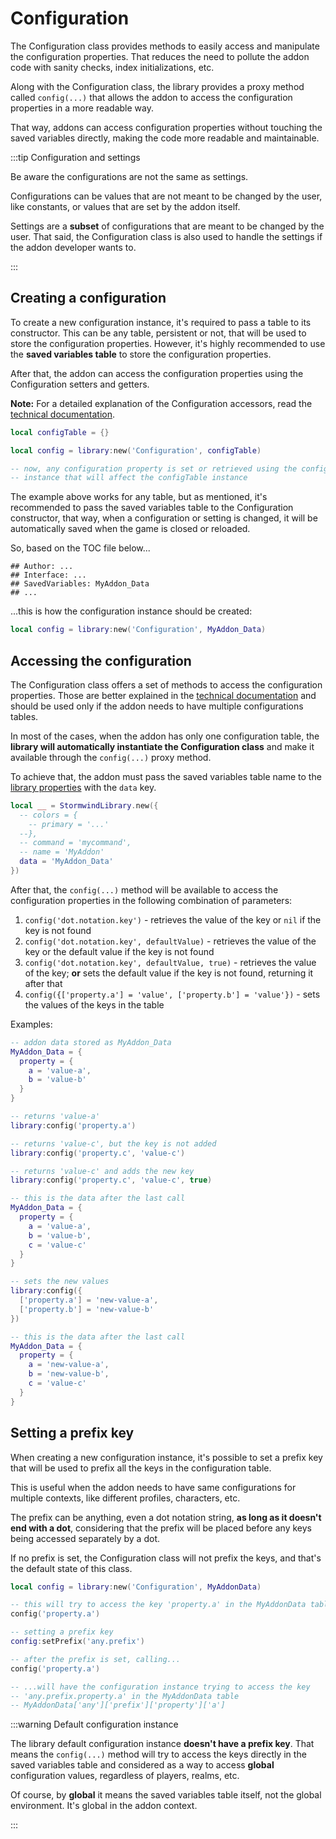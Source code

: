 # Configuration

The Configuration class provides methods to easily access and manipulate the 
configuration properties. That reduces the need to pollute the addon code 
with sanity checks, index initializations, etc.

Along with the Configuration class, the library provides a proxy method called
`config(...)` that allows the addon to access the configuration properties in 
a more readable way.

That way, addons can access configuration properties without touching the
saved variables directly, making the code more readable and maintainable.

:::tip Configuration and settings

Be aware the configurations are not the same as settings.

Configurations can be values that are not meant to be changed by the user,
like constants, or values that are set by the addon itself.

Settings are a **subset** of configurations that are meant to be changed by 
the user. That said, the Configuration class is also used to handle the 
settings if the addon developer wants to.

:::

## Creating a configuration

To create a new configuration instance, it's required to pass a table to its
constructor. This can be any table, persistent or not, that will be used to
store the configuration properties. However, it's highly recommended to use
the **saved variables table** to store the configuration properties.

After that, the addon can access the configuration properties using the 
Configuration setters and getters.

**Note:** For a detailed explanation of the Configuration accessors, read the
[technical documentation](../../library-structure/luadocs#generated-docs).

```lua
local configTable = {}

local config = library:new('Configuration', configTable)

-- now, any configuration property is set or retrieved using the config
-- instance that will affect the configTable instance
```

The example above works for any table, but as mentioned, it's recommended to
pass the saved variables table to the Configuration constructor, that way, 
when a configuration or setting is changed, it will be automatically saved
when the game is closed or reloaded.

So, based on the TOC file below...

```toc
## Author: ...
## Interface: ...
## SavedVariables: MyAddon_Data
## ...
```

...this is how the configuration instance should be created:

```lua
local config = library:new('Configuration', MyAddon_Data)
```

## Accessing the configuration

The Configuration class offers a set of methods to access the configuration
properties. Those are better explained in the [technical documentation](../../library-structure/luadocs#generated-docs)
and should be used only if the addon needs to have multiple configurations
tables.

In most of the cases, when the addon has only one configuration table, the
**library will automatically instantiate the Configuration class** and make it
available through the `config(...)` proxy method.

To achieve that, the addon must pass the saved variables table name to the
[library properties](../../resources/core/addon-properties.md) with the `data`
key.

```lua
local __ = StormwindLibrary.new({
  -- colors = {
    -- primary = '...'
  --},
  -- command = 'mycommand',
  -- name = 'MyAddon'
  data = 'MyAddon_Data'
})
```

After that, the `config(...)` method will be available to access the
configuration properties in the following combination of parameters:

1. `config('dot.notation.key')` - retrieves the value of the key or `nil` if
the key is not found
1. `config('dot.notation.key', defaultValue)` - retrieves the value of the key
or the default value if the key is not found
1. `config('dot.notation.key', defaultValue, true)` - retrieves the value of 
the key; **or** sets the default value if the key is not found, returning it
after that
1. `config({['property.a'] = 'value', ['property.b'] = 'value'})` - sets the
values of the keys in the table

Examples:

```lua
-- addon data stored as MyAddon_Data
MyAddon_Data = {
  property = {
    a = 'value-a',
    b = 'value-b'
  }
}

-- returns 'value-a'
library:config('property.a')

-- returns 'value-c', but the key is not added
library:config('property.c', 'value-c')

-- returns 'value-c' and adds the new key
library:config('property.c', 'value-c', true)

-- this is the data after the last call
MyAddon_Data = {
  property = {
    a = 'value-a',
    b = 'value-b',
    c = 'value-c'
  }
}

-- sets the new values
library:config({
  ['property.a'] = 'new-value-a',
  ['property.b'] = 'new-value-b'
})

-- this is the data after the last call
MyAddon_Data = {
  property = {
    a = 'new-value-a',
    b = 'new-value-b',
    c = 'value-c'
  }
}
```

## Setting a prefix key

When creating a new configuration instance, it's possible to set a prefix key
that will be used to prefix all the keys in the configuration table.

This is useful when the addon needs to have same configurations for multiple
contexts, like different profiles, characters, etc.

The prefix can be anything, even a dot notation string, **as long as it 
doesn't end with a dot**, considering that the prefix will be placed before
any keys being accessed separately by a dot.

If no prefix is set, the Configuration class will not prefix the keys, and
that's the default state of this class.

```lua
local config = library:new('Configuration', MyAddonData)

-- this will try to access the key 'property.a' in the MyAddonData table
config('property.a')

-- setting a prefix key
config:setPrefix('any.prefix')

-- after the prefix is set, calling...
config('property.a')

-- ...will have the configuration instance trying to access the key
-- 'any.prefix.property.a' in the MyAddonData table
-- MyAddonData['any']['prefix']['property']['a']
```

:::warning Default configuration instance

The library default configuration instance **doesn't have a prefix key**. That
means the `config(...)` method will try to access the keys directly in the
saved variables table and considered as a way to access **global** 
configuration values, regardless of players, realms, etc.

Of course, by **global** it means the saved variables table itself, not the
global environment. It's global in the addon context.

:::